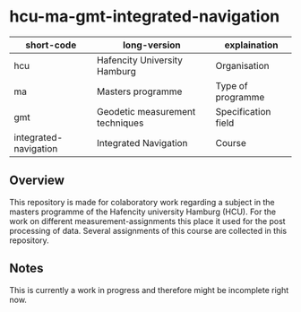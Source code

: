# hcu-ma-gmt-integrated-navigation

|short-code|long-version|explaination|
|---|---|---|
|hcu|Hafencity University Hamburg|Organisation|
|ma|Masters programme|Type of programme|
|gmt|Geodetic measurement techniques|Specification field|
|integrated-navigation|Integrated Navigation|Course|

## Overview

This repository is made for colaboratory work regarding a subject in the masters programme of the Hafencity university Hamburg (HCU). For the work on different measurement-assignments this place it used for the post processing of data. Several assignments of this course are collected in this repository.

## Notes

This is currently a work in progress and therefore might be incomplete right now.